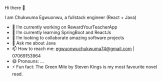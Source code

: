 Hi there 👋

I am Chukwuma Egwuonwu, a fullstack engineer (React + Java)

- 🔭 I’m currently working on RewardYourTeacherApp
- 🌱 I’m currently learning SpringBoot and ReactJs
- 👯 I’m looking to collaborate amazing software projects
- 💬 Ask me about Java
- 📫 How to reach me: egwuonwuchukwuma74@gmail.com | 07069153964
- 😄 Pronouns: ...
- ⚡ Fun fact: The Green Mile by Steven Kings is my most favourite novel read.

